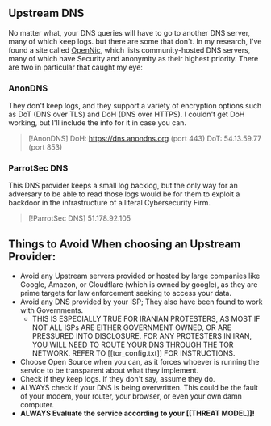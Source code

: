 ## Upstream DNS
No matter what, your DNS queries will have to go to another DNS server, many of which keep logs. but there are some that don't. In my research, I've found a site called [OpenNic](https://servers.opennic.org/), which lists community-hosted DNS servers, many of which have Security and anonymity as their highest priority. There are two in particular that caught my eye:

### AnonDNS
They don't keep logs, and they support a variety of encryption options such as DoT (DNS over TLS) and DoH (DNS over HTTPS). I couldn't get DoH working, but I'll include the info for it in case you can.
>[!AnonDNS]
DoH: https://dns.anondns.org (port 443)
DoT: 54.13.59.77 (port 853)

### ParrotSec DNS
This DNS provider keeps a small log backlog, but the only way for an adversary to be able to read those logs would be for them to exploit a backdoor in the infrastructure of a literal Cybersecurity Firm.
>[!ParrotSec DNS]
51.178.92.105

## Things to Avoid When choosing an Upstream Provider:
- Avoid any Upstream servers provided or hosted by large companies like Google, Amazon, or Cloudflare (which is owned by google), as they are prime targets for law enforcement seeking to access your data.
- Avoid any DNS provided by your ISP; They also have been found to work with Governments. 
	- THIS IS ESPECIALLY TRUE FOR IRANIAN PROTESTERS, AS MOST IF NOT ALL ISPs ARE EITHER GOVERNMENT OWNED, OR ARE PRESSURED INTO DISCLOSURE. FOR ANY PROTESTERS IN IRAN, YOU WILL NEED TO ROUTE YOUR DNS THROUGH THE TOR NETWORK. REFER TO [[tor_config.txt]] FOR INSTRUCTIONS.
- Choose Open Source when you can, as it forces whoever is running the service to be transparent about what they implement.
- Check if they keep logs. If they don't say, assume they do.
- ALWAYS check if your DNS is being overwritten. This could be the fault of your modem, your router, your browser, or even your own damn computer.
- **ALWAYS Evaluate the service according to your [[THREAT MODEL]]!**